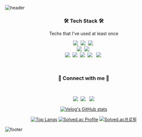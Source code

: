 ![header](https://capsule-render.vercel.app/api?height=200&type=waving&color=timeGradient&animation=fadeIn&text=RoadoneP👋&fontColor=#ffffff)



<h3 align="center">🛠 Tech Stack 🛠</h3>

<p align="center"> Techs that I've used at least once </p>

<p align="center">
  <img src="https://img.shields.io/badge/Python-3766AB?style=flat-square&logo=Python&logoColor=white"/></a>&nbsp
  <img src="https://img.shields.io/badge/PyTorch-EE4C2C?style=flat-square&logo=PyTorch&logoColor=white"/></a>&nbsp
  <img src="https://img.shields.io/badge/OpenCV-5C3EE8?style=flat-square&logo=OpenCV&logoColor=white"/></a>&nbsp
  <br>
  <img src="https://img.shields.io/badge/C++-00599C?style=flat-square&logo=C%2B%2B&logoColor=white"/></a>&nbsp 
  <img src="https://img.shields.io/badge/C-A8B9CC?style=flat-square&logo=C&logoColor=white"/></a>&nbsp
  <br>
  <img src="https://img.shields.io/badge/React-61DAFB?style=flat-square&logo=React&logoColor=white"/></a>&nbsp
  <img src="https://img.shields.io/badge/Node.js-339933?style=flat-square&logo=Node.js&logoColor=white"/></a>&nbsp
  <img src="https://img.shields.io/badge/Mysql-E6B91E?style=flat-square&logo=MySql&logoColor=white"/></a>&nbsp
  <img src="https://img.shields.io/badge/MongoDB-47A248?style=flat-square&logo=MongoDB&logoColor=white"/></a> &nbsp
  <img src="https://img.shields.io/badge/Docker-2496ED?style=flat-square&logo=docker&logoColor=white"/></a>&nbsp
  
</p>
</p>

</br>
<h3 align="center">
🌱 Connect with me 🌱
</h3></br>
<p align="center">
<a href="https://instagram.com/road_1.p"><img src="https://img.shields.io/badge/Instagram-E4405F?style=flat-square&logo=Instagram&logoColor=white&link=https://www.instagram.com/woo0_hooo/"/></a>&nbsp
<a href="mailto:a01152a@gmail.com"><img src="https://img.shields.io/badge/Gmail-d14836?style=flat-square&logo=Gmail&logoColor=white&link=viliketh1s98@naver.com"/></a>
&nbsp
<a href="https://velog.io/@a01152a"><img src="https://img.shields.io/badge/Velog-20c997?style=flat-square&logo=Vimeo&logoColor=white"/></a>
<br>
	
</p>




  <div align="center">

[![Velog's GitHub stats](https://velog-readme-stats.vercel.app/api?name=a01152a)](https://velog.io/@a01152a)
    
[![Top Langs](https://github-readme-stats.vercel.app/api/top-langs/?username=roadonep&layout=compact)](https://github.com/RoadoneP)
[![Solved.ac Profile](http://mazassumnida.wtf/api/v2/generate_badge?boj=a01152a)](https://solved.ac/a01152a/)
[![Solved.ac프로필](http://mazassumnida.wtf/api/v2/generate_badge?boj={a01152a})](https://solved.ac/{a01152a})
	
</div>




![footer](https://capsule-render.vercel.app/api?height=150&type=waving&color=timeGradient&section=footer)
